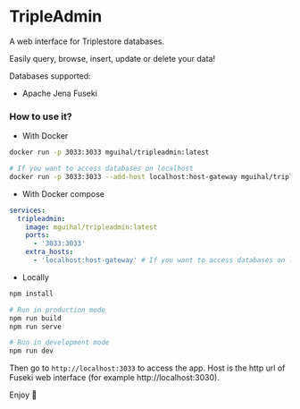 # TripleAdmin

A web interface for Triplestore databases.


Easily query, browse, insert, update or delete your data!

Databases supported:
- Apache Jena Fuseki

### How to use it?

- With Docker

```bash
docker run -p 3033:3033 mguihal/tripleadmin:latest

# If you want to access databases on localhost
docker run -p 3033:3033 --add-host localhost:host-gateway mguihal/tripleadmin:latest
```

- With Docker compose

```yaml
services:
  tripleadmin:
    image: mguihal/tripleadmin:latest
    ports:
      - '3033:3033'
    extra_hosts:
      - 'localhost:host-gateway' # If you want to access databases on localhost
```

- Locally

```bash
npm install

# Run in production mode
npm run build
npm run serve

# Run in development mode
npm run dev
```

Then go to `http://localhost:3033` to access the app.
Host is the http url of Fuseki web interface (for example http://localhost:3030).

Enjoy 🎉
